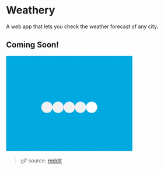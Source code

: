 # Weathery
A web app that lets you check the weather forecast of any city.

## Coming Soon!
![weather](./weather.gif)
>gif source: [reddit](https://www.reddit.com/r/gifs/comments/4jwgn4/whats_the_weather/)
